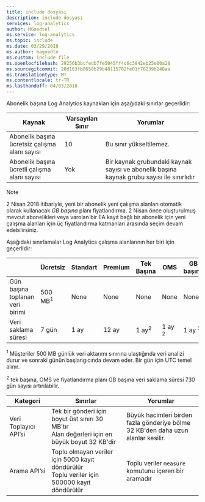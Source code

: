 ```yaml
---
title: include dosyası
description: include dosyası
services: log-analytics
author: MGoedtel
ms.service: log-analytics
ms.topic: include
ms.date: 03/29/2018
ms.author: magoedte
ms.custom: include file
ms.openlocfilehash: 29256b3bcfedb7fe5045ff4c6c3842eb25e00a28
ms.sourcegitcommit: 20d103fb8658b29b48115782fe01f76239b240aa
ms.translationtype: MT
ms.contentlocale: tr-TR
ms.lasthandoff: 04/03/2018
---
```

Abonelik başına Log Analytics kaynakları için aşağıdaki sınırlar geçerlidir:

| Kaynak | Varsayılan Sınır | Yorumlar
| --- | --- | --- |
| Abonelik başına ücretsiz çalışma alanı sayısı | 10 | Bu sınır yükseltilemez. |
| Abonelik başına ücretli çalışma alanı sayısı | Yok | Bir kaynak grubundaki kaynak sayısı ve abonelik başına kaynak grubu sayısı ile sınırlıdır | 

>[!NOTE]
>2 Nisan 2018 itibariyle, yeni bir abonelik yeni çalışma alanları otomatik olarak kullanacak *GB başına* planı fiyatlandırma.  2 Nisan önce oluşturulmuş mevcut abonelikleri veya varolan bir EA kayıt bağlı bir abonelik için yeni çalışma alanları için üç fiyatlandırma katmanları arasında seçim devam edebilirsiniz. 
>

Aşağıdaki sınırlamalar Log Analytics çalışma alanlarının her biri için geçerlidir:

|  | Ücretsiz | Standart | Premium | Tek Başına | OMS | GB başına |
| --- | --- | --- | --- | --- | --- |--- |
| Gün başına toplanan veri birimi |500 MB<sup>1</sup> |None |None | None | None | None
| Veri saklama süresi |7 gün |1 ay |12 ay | 1 ay<sup>2</sup> | 1 ay <sup>2</sup>| 1 ay <sup>2</sup>|

<sup>1</sup> Müşteriler 500 MB günlük veri aktarımı sınırına ulaştığında veri analizi durur ve sonraki günün başlangıcında devam eder. Bir gün için UTC temel alınır.

<sup>2</sup> tek başına, OMS ve fiyatlandırma planı GB başına veri saklama süresi 730 gün sayısı artırılabilir.

| Kategori | Sınırlar | Yorumlar
| --- | --- | --- |
| Veri Toplayıcı API’si | Tek bir gönderi için boyut üst sınırı 30 MB'tır<br>Alan değerleri için en büyük boyut 32 KB'dir | Büyük hacimleri birden fazla gönderiye bölme<br>32 KB'den daha uzun alanlar kesilir. |
| Arama API’si | Toplu olmayan veriler için 5000 kayıt döndürülür<br>Toplu veriler için 500000 kayıt döndürülür | Toplu veriler `measure` komutunu içeren bir aramadır
 
